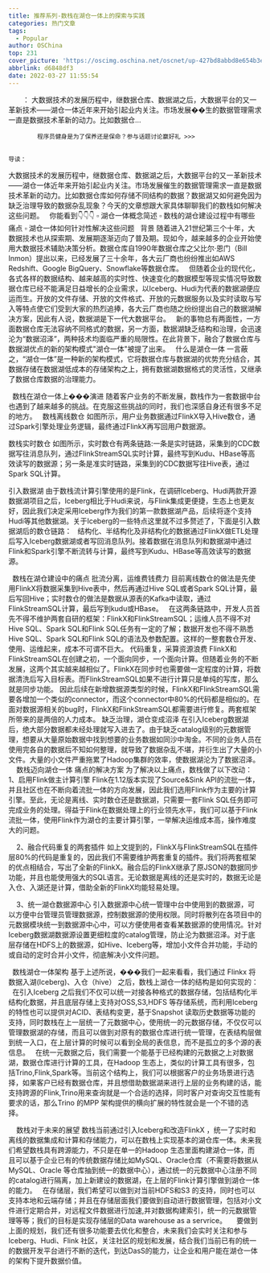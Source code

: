 ```yaml
---
title: 推荐系列-数栈在湖仓一体上的探索与实践
categories: 热门文章
tags:
  - Popular
author: OSChina
top: 231
cover_picture: 'https://oscimg.oschina.net/oscnet/up-427bd8abbd8e654b3ebcff3609658d3d6a3.png'
abbrlink: d6848df3
date: 2022-03-27 11:55:54
---
```


&emsp;&emsp;： 大数据技术的发展历程中，继数据仓库、数据湖之后，大数据平台的又一革新技术——湖仓一体近年来开始引起业内关注。市场发展��生的数据管理需求一直是数据技术革新的动力。比如数据仓...
<!-- more -->

                                                                                                                    
            程序员健身是为了保养还是保命？参与话题讨论赢好礼 >>>
            
                                                                                                    导读： 
大数据技术的发展历程中，继数据仓库、数据湖之后，大数据平台的又一革新技术——湖仓一体近年来开始引起业内关注。市场发展催生的数据管理需求一直是数据技术革新的动力。比如数据仓库如何存储不同结构的数据？数据湖又如何避免因为缺乏治理导致的数据杂乱现象？今天的文章想跟大家具体聊聊我们的数栈如何解决这些问题。 
  
你能看到👇👇👇 
▫ 湖仓一体概念简述 
▫ 数栈的湖仓建设过程中有哪些痛点 
▫ 湖仓一体如何针对性解决这些问题 
  
背景 
随着进入21世纪第三个十年，大数据技术也从探索期、发展期逐渐迈向了普及期。现如今，越来越多的企业开始使用大数据技术辅助决策分析。数据仓库自1990年数据仓库之父比尔·恩门（Bill Inmon）提出以来，已经发展了三十余年，各大云厂商也纷纷推出如AWS Redshift、Google BigQuery、Snowflake等数据仓库。 
  
但随着企业的现代化，各式各样的数据结构、越来越高的实时性、快速变化的数据模型等现实情况导致数据仓库已经不能满足日益增长的企业需求，以Iceberg、Hudi为代表的数据湖便应运而生。开放的文件存储、开放的文件格式、开放的元数据服务以及实时读取与写入等特点使它们受到大家的热烈追捧，各大云厂商也随之纷纷提出自己的数据湖解决方案，因此有人说，数据湖是下一代大数据平台。 
  
新的事物总有两面性，一方面数据仓库无法容纳不同格式的数据，另一方面，数据湖缺乏结构和治理，会迅速沦为“数据沼泽”，两种技术均面临严重的局限性。在此背景下，融合了数据仓库与数据湖优点的新的架构模式"湖仓一体"被提了出来。 
  
什么是湖仓一体 
一言蔽之，“湖仓一体”是一种新的架构模式，它将数据仓库与数据湖的优势充分结合，其数据存储在数据湖低成本的存储架构之上，拥有数据湖数据格式的灵活性，又继承了数据仓库数据的治理能力。 
 
  
数栈在湖仓一体上���演进 
随着客户业务的不断发展，数栈作为一套数据中台也遇到了越来越多的挑战。在克服这些挑战的同时，我们也深感自身还有很多不足的地方。 
  
数栈离线数仓 
如图所示，用户业务数据通过FlinkX导入Hive数仓，通过Spark引擎处理业务逻辑，最终通过FlinkX再写回用户数据源。 
 
数栈实时数仓 
如图所示，实时数仓有两条链路:一条是实时链路，采集到的CDC数据写往消息队列，通过FlinkStreamSQL实时计算，最终写到Kudu、HBase等高效读写的数据源；另一条是准实时链路，采集到的CDC数据写往Hive表，通过Spark SQL计算。 
 
引入数据湖 
由于数栈流计算引擎使用的是Flink，在调研Iceberg、Hudi两款开源数据湖项目之后，Iceberg相比于Hudi来说，与Flink集成更便捷，生态上也更友好，因此我们决定采用Iceberg作为我们的第一款数据湖产品，后续将逐个支持Hudi等其他数据湖。关于Iceberg的一些特点这里就不过多赘述了，下面是引入数据湖后的数仓链路： 
  
结构化、半结构化及非结构化的数据通过FlinkX做ETL处理后写入Iceberg数据湖或者写回消息队列。接着数据在消息队列和数据湖中通过Flink和Spark引擎不断流转与计算，最终写到Kudu、HBase等高效读写的数据源。 
 
  
数栈在湖仓建设中的痛点 
批流分离，运维费钱费力 
目前离线数仓的做法是先使用FlinkX将数据采集到Hive表中，然后再通过Hive SQL或者Spark SQL计算，最后写回Hive；实时数仓的做法是数据从源表的Kafka中读取，通过FlinkStreamSQL计算，最后写到kudu或HBase。 
  
在这两条链路中，开发人员首先不得不维护两套自研的框架：FlinkX和FlinkStreamSQL；运维人员不得不对Hive SQL、Spark SQL和Flink SQL任务有一定的了解；数据开发也不得不熟悉Hive SQL、Spark SQL和Flink SQL的语法及参数配置。这样的一整套数仓开发、使用、运维起来，成本不可谓不巨大。 
代码重复，采算资源浪费 
FlinkX和FlinkStreamSQL在创建之初，一个面向同步，一个面向计算。但随着业务的不断发展，这两个其实越来越相似了。FlinkX在同步时也需要做一定程度的计算，将数据清洗后写入目标表。而FlinkStreamSQL如果不进行计算只是单纯的写库，那么就是同步功能。 
因此后续在新增数据源类型的时候，FlinkX和FlinkStreamSQL需要各增加一个类似的connector，而这个connector中80%的代码都是相似的。在面对数据源相关的bug时，FlinkX和FlinkStreamSQL都需要进行修复。两套框架所带来的是两倍的人力成本。 
缺乏治理，湖仓变成沼泽 
在引入Iceberg数据湖后，绝大部分数据都未经处理就写入进去了。由于缺乏catalog级别的元数据管理，想要从大量原始数据中找到想要的业务数据如同沙中淘金。不同的业务人员在使用完各自的数据后不知如何整理，就导致了数据杂乱不堪，并衍生出了大量的小文件。大量的小文件严重拖累了Hadoop集群的效率，使数据湖沦为了数据沼泽。 
  
  
数栈迈向湖仓一体 
痛点的解决方案 
为了解决以上痛点，数栈做了以下改动： 
1、启用Flink做主计算引擎 
Flink在1.12版本实现了Source&Sink API的流批一体，并且社区也在不断向着流批一体的方向发展，因此我们选用Flink作为主要的计算引擎。至此，无论是离线、实时数仓还是数据湖，只需要一套Flink SQL任务即可完成业务的处理。得益于Flink在数据处理上的行业领先水平，我们可以基于Flink流批一体，使用Flink作为湖仓的主要计算引擎，一举解决运维成本高，操作难度大的问题。 
 
  
  
2、融合代码重复的两套插件 
如上文提到的，FlinkX与FlinkStreamSQL在插件层80%的代码是重复的，因此我们不需要维护两套重复的插件。我们将两套框架的优点相结合，写出了全新的FlinkX。融合后的FlinkX继承了原JSON的数据同步功能，并且也能使用强大的SQL语言。无论数据是离线的还是实时的，数据无论是入仓、入湖还是计算，借助全新的FlinkX均能轻易处理。 
 
  
  
3、统一湖仓数据源中心 
引入数据源中心统一管理中台中使用到的数据源，可以方便中台管理员管理数据源，控制数据源的使用权限。同时将散列在各项目中的元数据模块统一到数据源中心中，可以方便使用者查看某数据源的使用情况。针对Iceberg数据湖数据源设置更细粒度的catalog管理，防止沦为数据沼泽。对于底层存储在HDFS上的数据源，如Hive、Iceberg等，增加小文件合并功能，手动的或自动的定时合并小文件，彻底解决小文件问题。 
 
  
数栈湖仓一体架构 
基于上述所说，���我们一起来看看，我们通过 Flinkx 将数据入湖(Iceberg)、入仓（hive） 之后，数栈上湖仓一体的结构是如何实现的： 
  
在引入Iceberg 之后我们不仅可以统一对接各种格式的数据存储，包括结构化半结构化数据，并且底层存储上支持对OSS,S3,HDFS 等存储系统，而利用Iceberg 的特性也可以提供对ACID、表结构变更，基于Snapshot 读取历史数据等功能的支持，同时数栈在上一层统一了元数据中心，使用统一的元数据存储，不仅仅可以管理数据湖的存储，而且可以做到对原有的数据仓库进行统一管理，在表结构层做到统一入口，在上层计算的时候可以看到全局的表信息，而不是孤立的多个源的表信息。 
  
在统一元数据之后，我们需要一个能基于已经构建的元数据之上对数据湖，数据仓库进行计算的工具，在Hadoop 生态上，类似的计算工具有很多，包括Trino,Flink,Spark等。当前这个结构上，我们可以根据客户的业务场景进行选择，如果客户已经有数据仓库，并且想借助数据湖来进行上层的业务构建的话，能支持跨源的Flink,Trino用来查询就是一个合适的选择，同时客户对查询交互性能有要求的话，那么Trino 的MPP 架构提供的横向扩展的特性就会是一个不错的选择。 
 
  
  
数栈对于未来的展望 
数栈当前通过引入Iceberg和改造FlinkX ，统一了实时和离线的数据集成和计算和存储能力，可以在数栈上实现基本的湖仓库一体。未来我们希望数栈具有跨源能力，不只是在单一的Hadoop 生态里面构建湖仓一体，而且可以基于企业已有的传统数据存储比如MySQL、Oracle仓库（不需要将数据从MySQL、Oracle 等仓库抽到统一的数据中心），通过统一的元数据中心注册不同的catalog进行隔离，加上新建设的数据湖，在上层的Flink计算引擎做到湖仓一体的能力。 
  
在存储层，我们希望可以做到对当前HDFS和S3 的支持，同时也可以支持本地和云端存储；并且在存储层面我们要做到自动进行数据管理，包括对小文件进行定期合并，对远程文件数据进行加速,并对数据构建索引，统一的元数据管理等等；我们的目标是实现存储层的Data warehouse as a servrice。 
    
要做到上面的规划，我们还有很多功能要去优化和整合，未来我们会实时关注和参与Iceberg、Hudi、Flink 社区，关注社区的规划和发展，结合我们当前已有的统一的数据开发平台进行不断的迭代，到达DasS的能力，让企业和用户能在湖仓一体的架构下提升数据价值。 
 
                                        